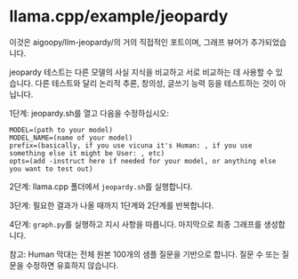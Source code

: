 # llama.cpp/example/jeopardy

이것은 aigoopy/llm-jeopardy/의 거의 직접적인 포트이며, 그래프 뷰어가 추가되었습니다.

 jeopardy 테스트는 다른 모델의 사실 지식을 비교하고 서로 비교하는 데 사용할 수 있습니다. 다른 테스트와 달리 논리적 추론, 창의성, 글쓰기 능력 등을 테스트하는 것이 아닙니다.


1단계: jeopardy.sh를 열고 다음을 수정하십시오:
```
MODEL=(path to your model)
MODEL_NAME=(name of your model)
prefix=(basically, if you use vicuna it's Human: , if you use something else it might be User: , etc)
opts=(add -instruct here if needed for your model, or anything else you want to test out)
```
2단계: llama.cpp 폴더에서 `jeopardy.sh`를 실행합니다.

3단계: 필요한 결과가 나올 때까지 1단계와 2단계를 반복합니다.

4단계: `graph.py`를 실행하고 지시 사항을 따릅니다. 마지막으로 최종 그래프를 생성합니다.

참고: Human 막대는 전체 원본 100개의 샘플 질문을 기반으로 합니다. 질문 수 또는 질문을 수정하면 유효하지 않습니다.

